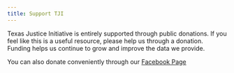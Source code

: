 ```yaml
---
title: Support TJI
---
```

Texas Justice Initiative is entirely supported through public donations. If you feel like this is a useful resource, please help us through a donation. Funding helps us continue to grow and improve the data we provide.

You can also donate conveniently through our <a href="https://www.facebook.com/donate/605145886526139/10106361188494357/" target="_blank" rel="noreferrer noopener">Facebook Page</a>